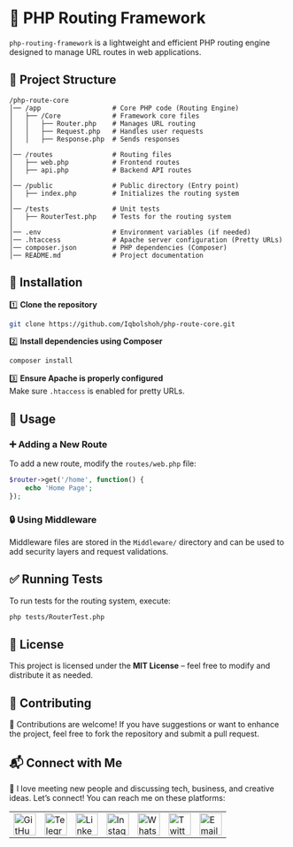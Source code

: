 # 📂 PHP Routing Framework

`php-routing-framework` is a lightweight and efficient PHP routing engine designed to manage URL routes in web applications.

## 📂 Project Structure
```
/php-route-core
│── /app                  # Core PHP code (Routing Engine)
│   ├── /Core             # Framework core files
│   │   ├── Router.php    # Manages URL routing
│   │   ├── Request.php   # Handles user requests
│   │   ├── Response.php  # Sends responses
│
│── /routes               # Routing files
│   ├── web.php           # Frontend routes
│   ├── api.php           # Backend API routes
│
│── /public               # Public directory (Entry point)
│   ├── index.php         # Initializes the routing system
│
│── /tests                # Unit tests
│   ├── RouterTest.php    # Tests for the routing system
│
│── .env                  # Environment variables (if needed)
│── .htaccess             # Apache server configuration (Pretty URLs)
│── composer.json         # PHP dependencies (Composer)
│── README.md             # Project documentation
```

## 📌 Installation

1️⃣ **Clone the repository**
```bash
git clone https://github.com/Iqbolshoh/php-route-core.git
```

2️⃣ **Install dependencies using Composer**
```bash
composer install
```

3️⃣ **Ensure Apache is properly configured**  
Make sure `.htaccess` is enabled for pretty URLs.

## 🚀 Usage

### ➕ Adding a New Route
To add a new route, modify the `routes/web.php` file:
```php
$router->get('/home', function() {
    echo 'Home Page';
});
```

### 🔒 Using Middleware
Middleware files are stored in the `Middleware/` directory and can be used to add security layers and request validations.

## ✅ Running Tests
To run tests for the routing system, execute:
```bash
php tests/RouterTest.php
```

## 📜 License
This project is licensed under the **MIT License** – feel free to modify and distribute it as needed.

## 🤝 Contributing  

🎯 Contributions are welcome! If you have suggestions or want to enhance the project, feel free to fork the repository and submit a pull request.

## 📬 Connect with Me  

💬 I love meeting new people and discussing tech, business, and creative ideas. Let’s connect! You can reach me on these platforms:

<div align="center">
    <table>
        <tr>
            <td>
                <a href="https://github.com/iqbolshoh">
                    <img src="https://raw.githubusercontent.com/rahuldkjain/github-profile-readme-generator/master/src/images/icons/Social/github.svg"
                        height="40" width="40" alt="GitHub" />
                </a>
            </td>
            <td>
                <a href="https://t.me/iqbolshoh_777">
                    <img src="https://github.com/gayanvoice/github-active-users-monitor/blob/master/public/images/icons/telegram.svg"
                        height="40" width="40" alt="Telegram" />
                </a>
            </td>
            <td>
                <a href="https://www.linkedin.com/in/iiqbolshoh/">
                    <img src="https://github.com/gayanvoice/github-active-users-monitor/blob/master/public/images/icons/linkedin.svg"
                        height="40" width="40" alt="LinkedIn" />
                </a>
            </td>
            <td>
                <a href="https://instagram.com/iqbolshoh_777" target="blank">
                    <img src="https://raw.githubusercontent.com/rahuldkjain/github-profile-readme-generator/master/src/images/icons/Social/instagram.svg"
                        alt="Instagram" height="40" width="40" />
                </a>
            </td>
            <td>
                <a href="https://wa.me/qr/22PVFQSMQQX4F1">
                    <img src="https://github.com/gayanvoice/github-active-users-monitor/blob/master/public/images/icons/whatsapp.svg"
                        height="40" width="40" alt="WhatsApp" />
                </a>
            </td>
            <td>
                <a href="https://x.com/iqbolshoh_777">
                    <img src="https://img.shields.io/badge/X-000000?style=for-the-badge&logo=x&logoColor=white" height="40"
                        width="40" alt="Twitter" />
                </a>
            </td>
            <td>
                <a href="mailto:iilhomjonov777@gmail.com">
                    <img src="https://github.com/gayanvoice/github-active-users-monitor/blob/master/public/images/icons/gmail.svg"
                        height="40" width="40" alt="Email" />
                </a>
            </td>
        </tr>
    </table>
</div>
